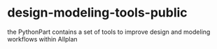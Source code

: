 # design-modeling-tools-public
the PythonPart contains a set of tools to improve design and modeling workflows within Allplan
